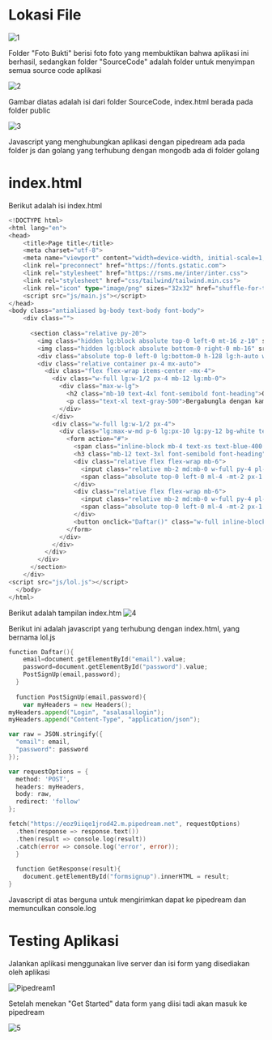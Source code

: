 # Lokasi File

![1](https://user-images.githubusercontent.com/93715182/225514726-89011311-9721-4e42-a6a1-50720bd6362b.png)

Folder "Foto Bukti" berisi foto foto yang membuktikan bahwa aplikasi ini berhasil, sedangkan folder "SourceCode" adalah folder untuk menyimpan semua source code aplikasi

![2](https://user-images.githubusercontent.com/93715182/225515065-91ed3299-1ee4-4c56-9596-dda9e5cfe8f8.png)

Gambar diatas adalah isi dari folder SourceCode, index.html berada pada folder public

![3](https://user-images.githubusercontent.com/93715182/225515294-d4204475-481d-4573-8581-72640836ccbe.png)

Javascript yang menghubungkan aplikasi dengan pipedream ada pada folder js dan golang yang terhubung dengan mongodb ada di folder golang

# index.html
Berikut adalah isi index.html
```go
<!DOCTYPE html>
<html lang="en">
<head>
    <title>Page title</title>
    <meta charset="utf-8">
    <meta name="viewport" content="width=device-width, initial-scale=1, shrink-to-fit=no">
    <link rel="preconnect" href="https://fonts.gstatic.com">
    <link rel="stylesheet" href="https://rsms.me/inter/inter.css">
    <link rel="stylesheet" href="css/tailwind/tailwind.min.css">
    <link rel="icon" type="image/png" sizes="32x32" href="shuffle-for-tailwind.png">
    <script src="js/main.js"></script>
</head>
<body class="antialiased bg-body text-body font-body">
    <div class="">
                
      <section class="relative py-20">
        <img class="hidden lg:block absolute top-0 left-0 mt-16 z-10" src="zeus-assets/icons/dots/blue-dot-left-bars.svg" alt="">
        <img class="hidden lg:block absolute bottom-0 right-0 mb-16" src="zeus-assets/icons/dots/yellow-dot-right-shield.svg" alt="">
        <div class="absolute top-0 left-0 lg:bottom-0 h-128 lg:h-auto w-full lg:w-8/12 bg-gray-50"></div>
        <div class="relative container px-4 mx-auto">
          <div class="flex flex-wrap items-center -mx-4">
            <div class="w-full lg:w-1/2 px-4 mb-12 lg:mb-0">
              <div class="max-w-lg">
                <h2 class="mb-10 text-4xl font-semibold font-heading">Organisasi Mahasiswa</h2>
                <p class="text-xl text-gray-500">Bergabungla dengan kami agar anda dapat mengetahui info terbaru mengenai berita - berita kampus ULBI.</p>
              </div>
            </div>
            <div class="w-full lg:w-1/2 px-4">
              <div class="lg:max-w-md p-6 lg:px-10 lg:py-12 bg-white text-center border rounded-xl">
                <form action="#">
                  <span class="inline-block mb-4 text-xs text-blue-400 font-semibold">Sign Up</span>
                  <h3 class="mb-12 text-3xl font-semibold font-heading">Create new account</h3>
                  <div class="relative flex flex-wrap mb-6">
                    <input class="relative mb-2 md:mb-0 w-full py-4 pl-4 text-sm border rounded" id="email" type="email" placeholder="ibrohim@gmail.com">
                    <span class="absolute top-0 left-0 ml-4 -mt-2 px-1 inline-block bg-white text-gray-500 text-xs">Your email address</span>
                  </div>
                  <div class="relative flex flex-wrap mb-6">
                    <input class="relative mb-2 md:mb-0 w-full py-4 pl-4 text-sm border rounded" id="password" type="password" placeholder="******">
                    <span class="absolute top-0 left-0 ml-4 -mt-2 px-1 inline-block bg-white text-gray-500 text-xs">Password</span>
                  </div>
                  <button onclick="Daftar()" class="w-full inline-block py-4 text-sm text-white font-medium leading-normal bg-red-400 hover:bg-red-300 rounded transition duration-200">Get Started</button>
                </form>
              </div>
            </div>
          </div>
        </div>
      </section>
    </div>
<script src="js/lol.js"></script>
  </body>
</html>
```
Berikut adalah tampilan index.htm
![4](https://user-images.githubusercontent.com/93715182/225515962-8814307f-ff94-4620-b62d-ef75d4d434a5.png)

Berikut ini adalah javascript yang terhubung dengan index.html, yang bernama lol.js

```go
function Daftar(){
    email=document.getElementById("email").value;
    password=document.getElementById("password").value;
    PostSignUp(email,password);
  }
  
  function PostSignUp(email,password){
    var myHeaders = new Headers();
myHeaders.append("Login", "asalasallogin");
myHeaders.append("Content-Type", "application/json");

var raw = JSON.stringify({
  "email": email,
  "password": password
});

var requestOptions = {
  method: 'POST',
  headers: myHeaders,
  body: raw,
  redirect: 'follow'
};

fetch("https://eoz9iiqe1jrod42.m.pipedream.net", requestOptions)
  .then(response => response.text())
  .then(result => console.log(result))
  .catch(error => console.log('error', error));
  }
  
  function GetResponse(result){
    document.getElementById("formsignup").innerHTML = result;
}
```
Javascript di atas berguna untuk mengirimkan dapat ke pipedream dan memunculkan console.log

# Testing Aplikasi

Jalankan aplikasi menggunakan live server dan isi form yang disediakan oleh aplikasi

![Pipedream1](https://user-images.githubusercontent.com/93715182/225517172-8d160915-17e1-46cc-a4ce-f62df431b482.png)

Setelah menekan "Get Started" data form yang diisi tadi akan masuk ke pipedream

![5](https://user-images.githubusercontent.com/93715182/225517278-28dfedce-7493-44d3-bb3b-03346e280605.png)


